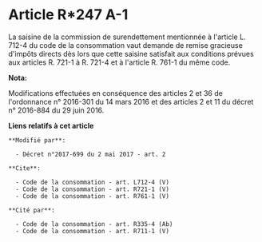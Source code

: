 # Article R*247 A-1

La saisine de la commission de surendettement mentionnée à l'article L. 712-4 du code de la consommation vaut demande de
remise gracieuse d'impôts directs dès lors que cette saisine satisfait aux conditions prévues aux articles R. 721-1 à R.
721-4 et à l'article R. 761-1 du même code.

**Nota:**

Modifications effectuées en conséquence des articles 2 et 36 de l'ordonnance n° 2016-301 du 14 mars 2016 et des articles 2 et
11 du décret n° 2016-884 du 29 juin 2016.

**Liens relatifs à cet article**

	**Modifié par**:

	  - Décret n°2017-699 du 2 mai 2017 - art. 2

	**Cite**:

	  - Code de la consommation - art. L712-4 (V)
	  - Code de la consommation - art. R721-1 (V)
	  - Code de la consommation - art. R761-1 (V)

	**Cité par**:

	  - Code de la consommation - art. R335-4 (Ab)
	  - Code de la consommation - art. R711-1 (V)
